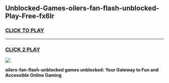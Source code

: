
## Unblocked-Games-oilers-fan-flash-unblocked-Play-Free-fx6lr
<h3>
<a href="https://premium76.site?title=oilers-fan-flash-unblocked&ref=10A">CLICK TO PLAY</a></h3>
<hr>

<h3>
<a href="https://premium76.site?title=oilers-fan-flash-unblocked&ref=10A">CLICK 2 PLAY</a>
  
</h3>

<a href="https://premium76.site?title=oilers-fan-flash-unblocked&ref=10A"><img src="https://clearcache.store/games.png"></a>


**oilers-fan-flash-unblocked games unblocked: Your Gateway to Fun and Accessible Online Gaming**
